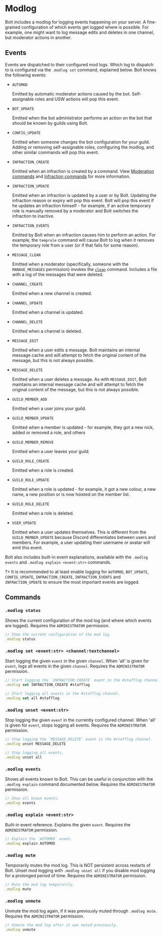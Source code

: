 # Modlog
Bolt includes a modlog for logging events happening on your server.
A fine-grained configuration of which events get logged where is possible.
For example, one might want to log message edits and deletes in one channel, but moderator actions in another.

## Events
Events are dispatched to their configured mod logs.
Which log to dispatch to is configured via the `.modlog set` command, explained below.
Bolt knows the following events:
- `AUTOMOD`

  Emitted by automatic moderator actions caused by the bot.
  Self-assignable roles and USW actions will pop this event.

- `BOT_UPDATE`

  Emitted when the bot administrator performs an action on the bot
  that should be known by guilds using Bolt.

- `CONFIG_UPDATE`

  Emitted when someone changes the bot configuration for your guild.
  Adding or removing self-assignable roles, configuring the modlog, and
  other similar commands will pop this event.

- `INFRACTION_CREATE`

  Emitted when an infraction is created by a command.
  View [Moderation commands](cogs/moderation) and [Infraction commands](cogs/infractions)
  for more information.

- `INFRACTION_UPDATE`

  Emitted when an infraction is updated by a user or by Bolt.
  Updating the infraction reason or expiry will pop this event.
  Bolt will pop this event if he updates an infraction himself -
  for example, if an active temporary role is manually removed by a moderator
  and Bolt switches the infraction to inactive.

- `INFRACTION_EVENTS`

  Emitted by Bolt when an infraction causes him to perform an action.
  For example, the `temprole` command will cause Bolt to log when it
  removes the temporary role from a user (or if that fails for some reason).

- `MESSAGE_CLEAN`

  Emitted when a moderator (specifically, someone with the `MANAGE_MESSAGES` permission)
  invokes the [`clean`](cogs/moderation#clean) command. Includes a file with a log of the
  messages that were deleted.

- `CHANNEL_CREATE`

  Emitted when a new channel is created.

- `CHANNEL_UPDATE`

  Emitted when a channel is updated.

- `CHANNEL_DELETE`

  Emitted when a channel is deleted.

- `MESSAGE_EDIT`

  Emitted when a user edits a message. Bolt maintains an internal message
  cache and will attempt to fetch the original content of the message,
  but this is not always possible.

- `MESSAGE_DELETE`

  Emitted when a user deletes a message. As with `MESSAGE_EDIT`,
  Bolt maintains an internal message cache and will attempt to
  fetch the original content of the message, but this is not always possible.

- `GUILD_MEMBER_ADD`

  Emitted when a user joins your guild.

- `GUILD_MEMBER_UPDATE`

  Emitted when a member is updated - for example, they got a new nick,
  added or removed a role, and others

- `GUILD_MEMBER_REMOVE`

  Emitted when a user leaves your guild.

- `GUILD_ROLE_CREATE`

  Emitted when a role is created.

- `GUILD_ROLE_UPDATE`

  Emitted when a role is updated - for example, it got a new colour,
  a new name, a new position or is now hoisted on the member list.

- `GUILD_ROLE_DELETE`

  Emitted when a role is deleted.

- `USER_UPDATE`

  Emitted when a user updates themselves. This is different from
  the `GUILD_MEMBER_UPDATE` because Discord differentiates between
  users and members. For example, a user updating their username or
  avatar will emit this event.

Bolt also includes built-in event explanations, available
with the `.modlog events` and `.modlog explain <event:str>` commands.

?> It is recommended to at least enable logging for `AUTOMOD`, `BOT_UPDATE`,
`CONFIG_UPDATE`, `INFRACTION_CREATE`, `INFRACTION_EVENTS` and `INFRACTION_UPDATE`
to ensure the most important events are logged.


## Commands
### `.modlog status`
Shows the current configuration of the mod log (and where which events are logged).
Requires the `ADMINISTRATOR` permission.
```js
// Show the current configuration of the mod log
.modlog status
```

### `.modlog set <event:str> <channel:textchannel>`
Start logging the given `event` in the given `channel`.
When 'all' is given for `event`, logs all events in the given `channel`.
Requires the `ADMINISTRATOR` permission.
```js
// Start logging the `INFRACTION_CREATE` event in the #stafflog channel.
.modlog set INFRACTION_CREATE #stafflog

// Start logging all events in the #stafflog channel.
.modlog set all #stafflog
```

### `.modlog unset <event:str>`
Stop logging the given `event` in the currently configured channel.
When 'all' is given for `event`, stops logging all events.
Requires the `ADMINISTRATOR` permission.
```js
// Stop logging the `MESSAGE_DELETE` event in the #stafflog channel.
.modlog unset MESSAGE_DELETE

// Stop logging all events.
.modlog unset all
```

### `.modlog events`
Shows all events known to Bolt.
This can be useful in conjunction with the `.modlog explain` command documented below.
Requires the `ADMINISTRATOR` permission.
```js
// Show all known events.
.modlog events
```

### `.modlog explain <event:str>`
Built-in event reference. Explains the given `event`.
Requires the `ADMINISTRATOR` permission.
```js
// Explain the `AUTOMOD` event.
.modlog explain AUTOMOD
```

### `.modlog mute`
Temporarily mutes the mod log.
This is NOT persistent across restarts of Bolt.
Unset mod logging with `.modlog unset all` if you disable mod logging for a prolonged period of time.
Requires the `ADMINISTRATOR` permission.
```js
// Mute the mod log temporarily.
.modlog mute
```

### `.modlog unmute`
Unmute the mod log again, if it was previously muted through `.modlog mute`.
Requires the `ADMINISTRATOR` permission.
```js
// Unmute the mod log after it was muted previously.
.modlog unmute
```
